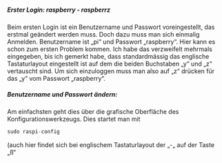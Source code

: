 ##### Erster Login: raspberry - raspberrz
Beim ersten Login ist ein Benutzername und Passwort voreingestellt, das erstmal geändert werden muss. Doch dazu muss man sich einmalig Anmelden.
Benutzername ist „pi“ und Passwort „raspberry“. Hier kann es schon zum ersten Problem kommen. Ich habe das verzweifelt mehrmals eingegeben, bis ich gemerkt habe, dass standardmässig das englische Tastaturlayout eingestellt ist auf dem die beiden Buchstaben „y“ und „z“ vertauscht sind. Um sich einzuloggen muss man also auf „z“ drücken für das „y“ vom Passwort „raspberry“.

##### Benutzername und Passwort ändern:
Am einfachsten geht dies über die grafische Oberfläche des Konfigurationswerkzeugs. Dies startet man mit
```python
sudo raspi-config
```
(auch hier findet sich bei englischem Tastaturlayout der „-„ auf der Taste „ß“
